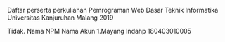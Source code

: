 Daftar perserta perkuliahan
Pemrograman Web Dasar
Teknik Informatika
Universitas Kanjuruhan Malang
2019

Tidak. Nama NPM Nama Akun
1.Mayang Indahp
180403010005
